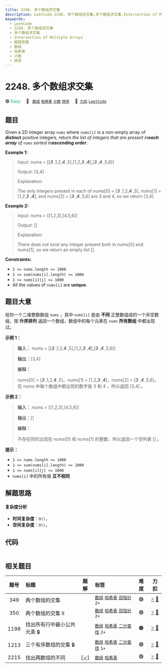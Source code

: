 ```yaml
---
title: 2248. 多个数组求交集
description: LeetCode,2248. 多个数组求交集,多个数组求交集,Intersection of Multiple Arrays,解题思路,数组,哈希表,计数,排序
keywords:
  - LeetCode
  - 2248. 多个数组求交集
  - 多个数组求交集
  - Intersection of Multiple Arrays
  - 解题思路
  - 数组
  - 哈希表
  - 计数
  - 排序
---
```


# 2248. 多个数组求交集

🟢 <font color=#15bd66>Easy</font>&emsp; 🔖&ensp; [`数组`](/tag/array.md) [`哈希表`](/tag/hash-table.md) [`计数`](/tag/counting.md) [`排序`](/tag/sorting.md)&emsp; 🔗&ensp;[`力扣`](https://leetcode.cn/problems/intersection-of-multiple-arrays) [`LeetCode`](https://leetcode.com/problems/intersection-of-multiple-arrays)

## 题目

Given a 2D integer array `nums` where `nums[i]` is a non-empty array of
**distinct** positive integers, return _the list of integers that are present
in**each array** of_ `nums` _sorted in**ascending order**_.



**Example 1:**

> Input: nums = [[_**3**_ ,1,2,_**4**_ ,5],[1,2,_**3**_ ,_**4**_],[_**3**_ ,_**4**_ ,5,6]]
> 
> Output: [3,4]
> 
> Explanation: 
> 
> The only integers present in each of nums[0] = [_**3**_ ,1,2,_**4**_ ,5], nums[1] = [1,2,_**3**_ ,_**4**_], and nums[2] = [_**3**_ ,_**4**_ ,5,6] are 3 and 4, so we return [3,4].

**Example 2:**

> Input: nums = [[1,2,3],[4,5,6]]
> 
> Output: []
> 
> Explanation: 
> 
> There does not exist any integer present both in nums[0] and nums[1], so we return an empty list [].

**Constraints:**

  * `1 <= nums.length <= 1000`
  * `1 <= sum(nums[i].length) <= 1000`
  * `1 <= nums[i][j] <= 1000`
  * All the values of `nums[i]` are **unique**.


## 题目大意

给你一个二维整数数组 `nums` ，其中 `nums[i]` 是由 **不同** 正整数组成的一个非空数组，按 **升序排列**
返回一个数组，数组中的每个元素在 `nums` **所有数组** 中都出现过。



**示例 1：**

> 
> 
> 
> 
> 
> **输入：** nums = [[_**3**_ ,1,2,_**4**_ ,5],[1,2,_**3**_ ,_**4**_],[_**3**_ ,_**4**_ ,5,6]]
> 
> **输出：**[3,4]
> 
> **解释：**
> 
> nums[0] = [_**3**_ ,1,2,_**4**_ ,5]，nums[1] = [1,2,_**3**_ ,_**4**_]，nums[2] = [_**3**_ ,_**4**_ ,5,6]，在 nums 中每个数组中都出现的数字是 3 和 4 ，所以返回 [3,4] 。

**示例 2：**

> 
> 
> 
> 
> 
> **输入：** nums = [[1,2,3],[4,5,6]]
> 
> **输出：**[]
> 
> **解释：**
> 
> 不存在同时出现在 nums[0] 和 nums[1] 的整数，所以返回一个空列表 [] 。
> 
> 



**提示：**

  * `1 <= nums.length <= 1000`
  * `1 <= sum(nums[i].length) <= 1000`
  * `1 <= nums[i][j] <= 1000`
  * `nums[i]` 中的所有值 **互不相同**


## 解题思路

#### 复杂度分析

- **时间复杂度**：`O()`，
- **空间复杂度**：`O()`，

## 代码

```javascript

```

## 相关题目

<!-- prettier-ignore -->
| 题号 | 标题 | 题解 | 标签 | 难度 | 力扣 |
| :------: | :------ | :------: | :------ | :------: | :------: |
| 349 | 两个数组的交集 |  |  [`数组`](/tag/array.md) [`哈希表`](/tag/hash-table.md) [`双指针`](/tag/two-pointers.md) `2+` | 🟢 | [🀄️](https://leetcode.cn/problems/intersection-of-two-arrays) [🔗](https://leetcode.com/problems/intersection-of-two-arrays) |
| 350 | 两个数组的交集 II |  |  [`数组`](/tag/array.md) [`哈希表`](/tag/hash-table.md) [`双指针`](/tag/two-pointers.md) `2+` | 🟢 | [🀄️](https://leetcode.cn/problems/intersection-of-two-arrays-ii) [🔗](https://leetcode.com/problems/intersection-of-two-arrays-ii) |
| 1198 | 找出所有行中最小公共元素 🔒 |  |  [`数组`](/tag/array.md) [`哈希表`](/tag/hash-table.md) [`二分查找`](/tag/binary-search.md) `2+` | 🟠 | [🀄️](https://leetcode.cn/problems/find-smallest-common-element-in-all-rows) [🔗](https://leetcode.com/problems/find-smallest-common-element-in-all-rows) |
| 1213 | 三个有序数组的交集 🔒 |  |  [`数组`](/tag/array.md) [`哈希表`](/tag/hash-table.md) [`二分查找`](/tag/binary-search.md) `1+` | 🟢 | [🀄️](https://leetcode.cn/problems/intersection-of-three-sorted-arrays) [🔗](https://leetcode.com/problems/intersection-of-three-sorted-arrays) |
| 2215 | 找出两数组的不同 | [[✓]](/problem/2215.md) |  [`数组`](/tag/array.md) [`哈希表`](/tag/hash-table.md) | 🟢 | [🀄️](https://leetcode.cn/problems/find-the-difference-of-two-arrays) [🔗](https://leetcode.com/problems/find-the-difference-of-two-arrays) |